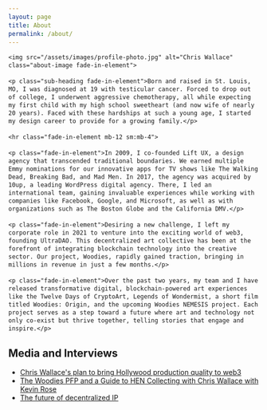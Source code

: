 ```yaml
---
layout: page
title: About
permalink: /about/
---
```


<div class="extendo">

    <img src="/assets/images/profile-photo.jpg" alt="Chris Wallace" class="about-image fade-in-element">

    <p class="sub-heading fade-in-element">Born and raised in St. Louis, MO, I was diagnosed at 19 with testicular cancer. Forced to drop out of college, I underwent aggressive chemotherapy, all while expecting my first child with my high school sweetheart (and now wife of nearly 20 years). Faced with these hardships at such a young age, I started my design career to provide for a growing family.</p>

    <hr class="fade-in-element mb-12 sm:mb-4">

    <p class="fade-in-element">In 2009, I co-founded Lift UX, a design agency that transcended traditional boundaries. We earned multiple Emmy nominations for our innovative apps for TV shows like The Walking Dead, Breaking Bad, and Mad Men. In 2017, the agency was acquired by 10up, a leading WordPress digital agency. There, I led an international team, gaining invaluable experiences while working with companies like Facebook, Google, and Microsoft, as well as with organizations such as The Boston Globe and the California DMV.</p>

    <p class="fade-in-element">Desiring a new challenge, I left my corporate role in 2021 to venture into the exciting world of web3, founding UltraDAO. This decentralized art collective has been at the forefront of integrating blockchain technology into the creative sector. Our project, Woodies, rapidly gained traction, bringing in millions in revenue in just a few months.</p>

    <p class="fade-in-element">Over the past two years, my team and I have released transformative digital, blockchain-powered art experiences like the Twelve Days of CryptoArt, Legends of Wondermist, a short film titled Woodies: Origin, and the upcoming Woodies NEMESIS project. Each project serves as a step toward a future where art and technology not only co-exist but thrive together, telling stories that engage and inspire.</p>

</div>

<h2 class="fade-in-element">Media and Interviews</h2>

<ul>
    <li class="fade-in-element"><a href="https://www.culture3.xyz/posts/chris-wallace-and-his-plan-to-bring-hollywood-production-quality-into-web3">Chris Wallace's plan to bring Hollywood production quality to web3</a></li>
    <li class="fade-in-element"><a href="https://podcasts.proof.xyz/artist-spotlight-woodies-artist-and-collector-chris-wallace/">The Woodies PFP and a Guide to HEN Collecting with Chris Wallace with Kevin Rose</a></li>
    <li class="fade-in-element"><a href="https://www.youtube.com/watch?v=xKiwjL7zzTc">The future of decentralized IP</a></li>
</ul>

